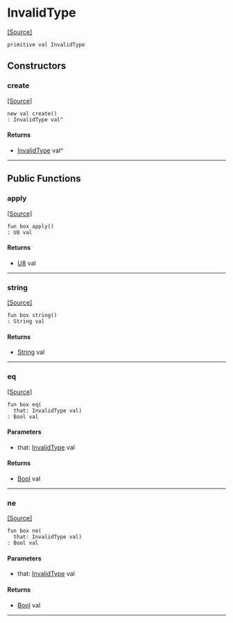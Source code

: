 # InvalidType
<span class="source-link">[[Source]](src/mqtt-primitives/errorCodes.md#L-0-17)</span>
```pony
primitive val InvalidType
```

## Constructors

### create
<span class="source-link">[[Source]](src/mqtt-primitives/errorCodes.md#L-0-17)</span>


```pony
new val create()
: InvalidType val^
```

#### Returns

* [InvalidType](mqtt-primitives-InvalidType.md) val^

---

## Public Functions

### apply
<span class="source-link">[[Source]](src/mqtt-primitives/errorCodes.md#L-0-17)</span>


```pony
fun box apply()
: U8 val
```

#### Returns

* [U8](builtin-U8.md) val

---

### string
<span class="source-link">[[Source]](src/mqtt-primitives/errorCodes.md#L-0-17)</span>


```pony
fun box string()
: String val
```

#### Returns

* [String](builtin-String.md) val

---

### eq
<span class="source-link">[[Source]](src/mqtt-primitives/errorCodes.md#L-0-17)</span>


```pony
fun box eq(
  that: InvalidType val)
: Bool val
```
#### Parameters

*   that: [InvalidType](mqtt-primitives-InvalidType.md) val

#### Returns

* [Bool](builtin-Bool.md) val

---

### ne
<span class="source-link">[[Source]](src/mqtt-primitives/errorCodes.md#L-0-17)</span>


```pony
fun box ne(
  that: InvalidType val)
: Bool val
```
#### Parameters

*   that: [InvalidType](mqtt-primitives-InvalidType.md) val

#### Returns

* [Bool](builtin-Bool.md) val

---

